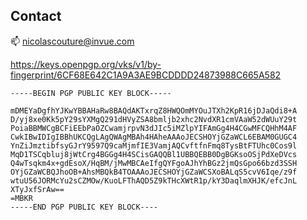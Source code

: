 
## Contact

📫 nicolascouture@invue.com

https://keys.openpgp.org/vks/v1/by-fingerprint/6CF68E642C1A9A3AE9BCDDDD24873988C665A582
```
-----BEGIN PGP PUBLIC KEY BLOCK-----

mDMEYaDgfhYJKwYBBAHaRw8BAQdAKTxrqZ8HWQOmMYOuJTXh2KpR16jDJaQdi8+A
D/yj8xe0Kk5pY29sYXMgQ291dHVyZSA8bmljb2xhc2NvdXR1cmVAaW52dWUuY29t
PoiaBBMWCgBCFiEEbPaOZCwamjrpvN3dJIc5iMZlpYIFAmGg4H4CGwMFCQHhM4AF
CwkIBwIDIgIBBhUKCQgLAgQWAgMBAh4HAheAAAoJECSHOYjGZaWCL6EBAM0GUGC4
YnZiJmztibfsyGJrY9597Q9caMjmfIE3VamjAQCvftfnFmq8TysBtFTUhc0Cos9l
MqD1TSCqbluj8jWtCrg4BGGg4H4SCisGAQQBl1UBBQEBB0DgBGKsoOSjPdXeDVcs
Q4wTsqkm4x+gdEsoX/HqBM/jMwMBCAeIfgQYFgoAJhYhBGz2jmQsGpo66bzd3SSH
OYjGZaWCBQJhoOB+AhsMBQkB4TOAAAoJECSHOYjGZaWCSXoBALqS5cvV6Iqe/z9f
wtuU56JORMcYu2sCZMOw/KuoLFThAQD5Z9kTHcXWtR1p/kY3DaqlmXHJK/efcJnL
XTyJxfSrAw==
=MBKR
-----END PGP PUBLIC KEY BLOCK----
```
<!---
ncouture-invue/ncouture-invue is a ✨ special ✨ repository because its `README.md` (this file) appears on your GitHub profile.
You can click the Preview link to take a look at your changes.
    - PGP: https://keys.openpgp.org/search?q=2E49719958B8E97D01CF299A219727284AC8B1C6
--->
